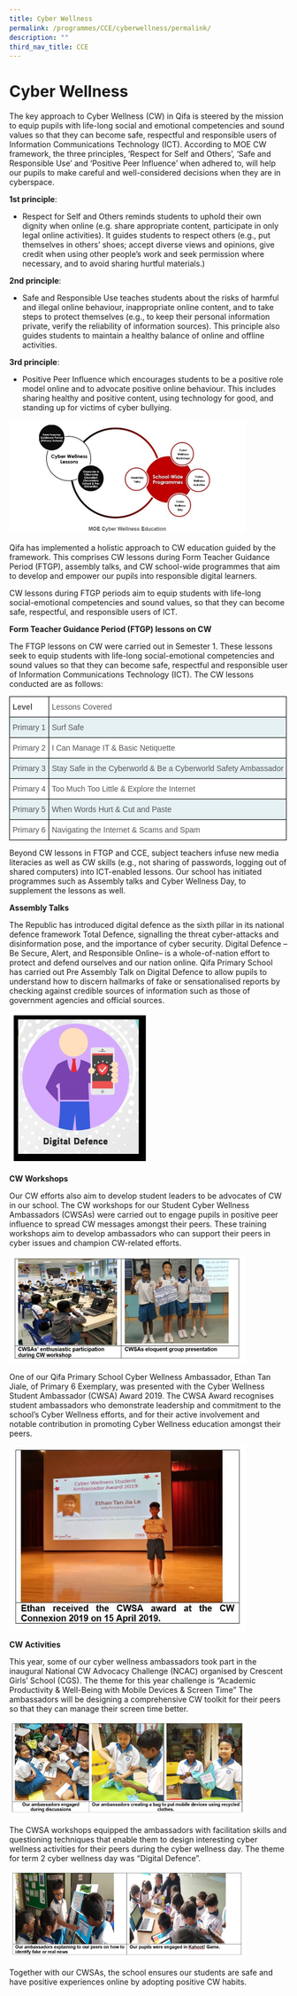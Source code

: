 ```yaml
---
title: Cyber Wellness
permalink: /programmes/CCE/cyberwellness/permalink/
description: ""
third_nav_title: CCE
---
```

Cyber Wellness
==============

The key approach to Cyber Wellness (CW) in Qifa is steered by the mission to equip pupils with life-long social and emotional competencies and sound values so that they can become safe, respectful and responsible users of Information Communications Technology (ICT). According to MOE CW framework, the three principles, ‘Respect for Self and Others’, ‘Safe and Responsible Use’ and ‘Positive Peer Influence’ when adhered to, will help our pupils to make careful and well-considered decisions when they are in cyberspace.

**1st principle**:

*   Respect for Self and Others reminds students to uphold their own dignity when online (e.g. share appropriate content, participate in only legal online activities). It guides students to respect others (e.g., put themselves in others’ shoes; accept diverse views and opinions, give credit when using other people’s work and seek permission where necessary, and to avoid sharing hurtful materials.)

**2nd principle**:

*   Safe and Responsible Use teaches students about the risks of harmful and illegal online behaviour, inappropriate online content, and to take steps to protect themselves (e.g., to keep their personal information private, verify the reliability of information sources). This principle also guides students to maintain a healthy balance of online and offline activities.

**3rd principle**:

*   Positive Peer Influence which encourages students to be a positive role model online and to advocate positive online behaviour. This includes sharing healthy and positive content, using technology for good, and standing up for victims of cyber bullying.

<img style="width:85%" src="/images/cyberwellness.jpg">

Qifa has implemented a holistic approach to CW education guided by the framework. This comprises CW lessons during Form Teacher Guidance Period (FTGP), assembly talks, and CW school-wide programmes that aim to develop and empower our pupils into responsible digital learners.

CW lessons during FTGP periods aim to equip students with life-long social-emotional competencies and sound values, so that they can become safe, respectful, and responsible users of ICT.

  

**Form Teacher Guidance Period (FTGP) lessons on CW**

The FTGP lessons on CW were carried out in Semester 1. These lessons seek&nbsp;to equip students with life-long social-emotional competencies and sound values so that they can become safe, respectful and responsible user of Information Communications Technology (ICT). The CW lessons conducted are as follows:

<style type="text/css">
.tg  {border-collapse:collapse;border-spacing:0;}
.tg td{border-color:black;border-style:solid;border-width:1px;font-family:Arial, sans-serif;font-size:14px;
  overflow:hidden;padding:10px 5px;word-break:normal;}
.tg th{border-color:black;border-style:solid;border-width:1px;font-family:Arial, sans-serif;font-size:14px;
  font-weight:normal;overflow:hidden;padding:10px 5px;word-break:normal;}
.tg .tg-qrq8{background-color:#FFF;color:#565656;font-weight:bold;text-align:left;vertical-align:top}
.tg .tg-njgx{background-color:#FFF;color:#565656;text-align:left;vertical-align:top}
.tg .tg-cxj1{background-color:#E6F1F4;color:#565656;text-align:left;vertical-align:top}
</style>
<table class="tg">
<thead>
  <tr>
    <th class="tg-qrq8">Level</th>
    <th class="tg-njgx">Lessons Covered </th>
  </tr>
</thead>
<tbody>
  <tr>
    <td class="tg-cxj1">Primary 1</td>
    <td class="tg-cxj1">Surf Safe</td>
  </tr>
  <tr>
    <td class="tg-njgx">Primary 2</td>
    <td class="tg-njgx">I Can Manage IT &amp; Basic Netiquette</td>
  </tr>
  <tr>
    <td class="tg-cxj1">Primary 3</td>
    <td class="tg-cxj1">Stay Safe in the Cyberworld &amp; Be a Cyberworld Safety Ambassador</td>
  </tr>
  <tr>
    <td class="tg-njgx">Primary 4</td>
    <td class="tg-njgx">Too Much Too Little &amp; Explore the Internet</td>
  </tr>
  <tr>
    <td class="tg-cxj1">Primary 5</td>
    <td class="tg-cxj1">When Words Hurt &amp; Cut and Paste</td>
  </tr>
  <tr>
    <td class="tg-njgx">Primary 6</td>
    <td class="tg-njgx">Navigating the Internet &amp; Scams and Spam</td>
  </tr>
</tbody>
</table>

Beyond CW lessons in FTGP and CCE, subject teachers infuse new media literacies as well as CW skills (e.g., not sharing of passwords, logging out of shared computers) into ICT-enabled lessons. Our school has initiated programmes such as Assembly talks and Cyber Wellness Day, to supplement the lessons as well.

**Assembly Talks**

The Republic has introduced digital defence as the sixth pillar in its national defence framework Total Defence, signalling the threat cyber-attacks and disinformation pose, and the importance of cyber security.&nbsp;Digital Defence – Be Secure, Alert, and Responsible Online– is a whole-of-nation effort to protect and defend ourselves and our nation online. Qifa Primary School has carried out Pre Assembly Talk on Digital Defence to allow pupils to understand how to discern hallmarks of fake or sensationalised reports by checking against credible sources of information such as those of government agencies and official sources.

<img style="width:50%" src="/images/cyber2.jpg">

**CW Workshops**

Our CW efforts also aim to develop student leaders to be advocates of CW in our school. The CW workshops for our Student Cyber Wellness Ambassadors (CWSAs) were carried out to engage pupils in positive peer influence to spread CW messages amongst their peers. These training workshops aim to develop ambassadors who can support their peers in cyber issues and champion CW-related efforts.

<img style="width:85%" src="/images/cyber3.jpg">

One of our&nbsp;Qifa Primary School Cyber Wellness Ambassador, Ethan Tan Jiale, of Primary 6 Exemplary, was presented with the Cyber Wellness Student Ambassador (CWSA) Award 2019. The CWSA Award recognises student ambassadors who demonstrate leadership and commitment to the school’s Cyber Wellness efforts, and for their active involvement and notable contribution in promoting Cyber Wellness education amongst their peers.

<img style="width:85%" src="/images/cyber4.jpg">

**CW Activities**

This year, some of our cyber wellness ambassadors took part in the inaugural National CW Advocacy Challenge (NCAC) organised by Crescent Girls’ School (CGS). The theme for this year challenge is “Academic Productivity &amp; Well-Being with Mobile Devices &amp; Screen Time” The ambassadors will be designing a comprehensive CW toolkit for their peers so that they can manage their screen time better.

<img style="width:85%" src="/images/cyber5.jpg">

The CWSA workshops equipped the ambassadors with facilitation skills and questioning techniques that enable them to design interesting cyber wellness activities for their peers during the cyber wellness day. The theme for term 2 cyber wellness day was “Digital Defence”.

<img style="width:85%" src="/images/cyber6.jpg">

Together with our CWSAs,&nbsp;the school&nbsp;ensures our students are safe and have positive experiences online by adopting positive CW habits.